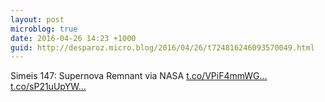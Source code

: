 ```yaml
---
layout: post
microblog: true
date: 2016-04-26 14:23 +1000
guid: http://desparoz.micro.blog/2016/04/26/t724816246093570049.html
---
```

Simeis 147: Supernova Remnant  via NASA [t.co/VPiF4mmWG...](https://t.co/VPiF4mmWGL) [t.co/sP21uUpYW...](https://t.co/sP21uUpYWN)
